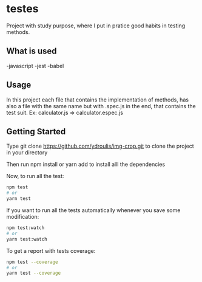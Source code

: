 # testes

Project with study purpose, where I put in pratice good habits in testing methods.

## What is used

-javascript
-jest
-babel

## Usage

In this project each file that contains the implementation of methods, has also a file with the same name but with .spec.js in the end, that contains the test suit. Ex: calculator.js => calculator.espec.js

## Getting Started

Type git clone https://github.com/ydroulis/img-crop.git to clone the project in your directory

Then run npm install or yarn add to install alll the dependencies

Now, to run all the test:

```bash
npm test
# or
yarn test
```

If you want to run all the tests automatically whenever you save some modification:

```bash
npm test:watch
# or
yarn test:watch
```

To get a report with tests coverage:

```bash
npm test --coverage
# or
yarn test --coverage
```
